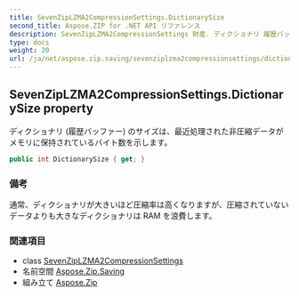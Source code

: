 ```yaml
---
title: SevenZipLZMA2CompressionSettings.DictionarySize
second_title: Aspose.ZIP for .NET API リファレンス
description: SevenZipLZMA2CompressionSettings 財産. ディクショナリ 履歴バッファー のサイズは最近処理された非圧縮データがメモリに保持されているバイト数を示します
type: docs
weight: 20
url: /ja/net/aspose.zip.saving/sevenziplzma2compressionsettings/dictionarysize/
---
```

## SevenZipLZMA2CompressionSettings.DictionarySize property

ディクショナリ (履歴バッファー) のサイズは、最近処理された非圧縮データがメモリに保持されているバイト数を示します。

```csharp
public int DictionarySize { get; }
```

### 備考

通常、ディクショナリが大きいほど圧縮率は高くなりますが、圧縮されていないデータよりも大きなディクショナリは RAM を浪費します。

### 関連項目

* class [SevenZipLZMA2CompressionSettings](../)
* 名前空間 [Aspose.Zip.Saving](../../sevenziplzma2compressionsettings/)
* 組み立て [Aspose.Zip](../../../)


